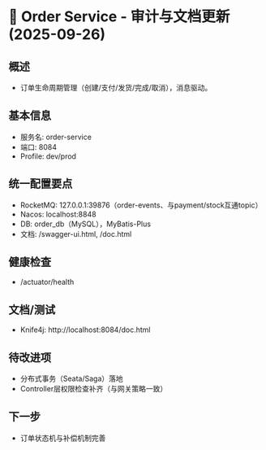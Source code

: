 # 📝 Order Service - 审计与文档更新 (2025-09-26)

## 概述
- 订单生命周期管理（创建/支付/发货/完成/取消），消息驱动。

## 基本信息
- 服务名: order-service
- 端口: 8084
- Profile: dev/prod

## 统一配置要点
- RocketMQ: 127.0.0.1:39876（order-events、与payment/stock互通topic）
- Nacos: localhost:8848
- DB: order_db（MySQL），MyBatis-Plus
- 文档: /swagger-ui.html, /doc.html

## 健康检查
- /actuator/health

## 文档/测试
- Knife4j: http://localhost:8084/doc.html

## 待改进项
- 分布式事务（Seata/Saga）落地
- Controller层权限检查补齐（与网关策略一致）

## 下一步
- 订单状态机与补偿机制完善


